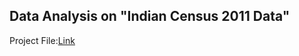 ## Data Analysis on "Indian Census 2011 Data"
Project File:[Link](https://nbviewer.org/github/PravinKumarPathak/Data-Analysis-Project4/blob/main/%27Indian%20Census%202011%27%20Data%20Analysis.ipynb)
